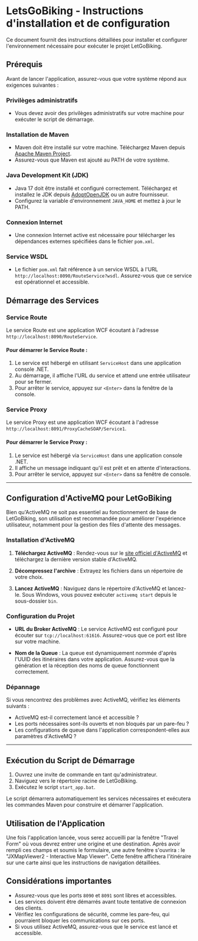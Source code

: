 # LetsGoBiking - Instructions d'installation et de configuration

Ce document fournit des instructions détaillées pour installer et configurer l'environnement nécessaire pour exécuter le projet LetGoBiking.

## Prérequis

Avant de lancer l'application, assurez-vous que votre système répond aux exigences suivantes :

### Privilèges administratifs
- Vous devez avoir des privilèges administratifs sur votre machine pour exécuter le script de démarrage.

### Installation de Maven
- Maven doit être installé sur votre machine. Téléchargez Maven depuis [Apache Maven Project](https://maven.apache.org/download.cgi).
- Assurez-vous que Maven est ajouté au PATH de votre système.

### Java Development Kit (JDK)
- Java 17 doit être installé et configuré correctement. Téléchargez et installez le JDK depuis [AdoptOpenJDK](https://adoptopenjdk.net/) ou un autre fournisseur.
- Configurez la variable d'environnement `JAVA_HOME` et mettez à jour le PATH.

### Connexion Internet
- Une connexion Internet active est nécessaire pour télécharger les dépendances externes spécifiées dans le fichier `pom.xml`.

### Service WSDL
- Le fichier `pom.xml` fait référence à un service WSDL à l'URL `http://localhost:8090/RouteService?wsdl`. Assurez-vous que ce service est opérationnel et accessible.

## Démarrage des Services

### Service Route

Le service Route est une application WCF écoutant à l'adresse `http://localhost:8090/RouteService`.

#### Pour démarrer le Service Route :
1. Le service est hébergé en utilisant `ServiceHost` dans une application console .NET.
2. Au démarrage, il affiche l'URL du service et attend une entrée utilisateur pour se fermer.
3. Pour arrêter le service, appuyez sur `<Enter>` dans la fenêtre de la console.

### Service Proxy

Le service Proxy est une application WCF écoutant à l'adresse `http://localhost:8091/ProxyCacheSOAP/Service1`.

#### Pour démarrer le Service Proxy :
1. Le service est hébergé via `ServiceHost` dans une application console .NET.
2. Il affiche un message indiquant qu'il est prêt et en attente d'interactions.
3. Pour arrêter le service, appuyez sur `<Enter>` dans sa fenêtre de console.

---

## Configuration d'ActiveMQ pour LetGoBiking

Bien qu'ActiveMQ ne soit pas essentiel au fonctionnement de base de LetGoBiking, son utilisation est recommandée pour améliorer l'expérience utilisateur, notamment pour la gestion des files d'attente des messages.

### Installation d'ActiveMQ

1. **Téléchargez ActiveMQ** : Rendez-vous sur le [site officiel d'ActiveMQ](https://activemq.apache.org/components/classic/download/) et téléchargez la dernière version stable d'ActiveMQ.

2. **Décompressez l'archive** : Extrayez les fichiers dans un répertoire de votre choix.

3. **Lancez ActiveMQ** : Naviguez dans le répertoire d'ActiveMQ et lancez-le. Sous Windows, vous pouvez exécuter `activemq start` depuis le sous-dossier `bin`.

### Configuration du Projet

- **URL du Broker ActiveMQ** : Le service ActiveMQ est configuré pour écouter sur `tcp://localhost:61616`. Assurez-vous que ce port est libre sur votre machine.

- **Nom de la Queue** : La queue est dynamiquement nommée d'après l'UUID des itinéraires dans votre application. Assurez-vous que la génération et la réception des noms de queue fonctionnent correctement.

### Dépannage

Si vous rencontrez des problèmes avec ActiveMQ, vérifiez les éléments suivants :

- ActiveMQ est-il correctement lancé et accessible ?
- Les ports nécessaires sont-ils ouverts et non bloqués par un pare-feu ?
- Les configurations de queue dans l'application correspondent-elles aux paramètres d'ActiveMQ ?

---

## Exécution du Script de Démarrage

1. Ouvrez une invite de commande en tant qu'administrateur.
2. Naviguez vers le répertoire racine de LetGoBiking.
3. Exécutez le script `start_app.bat`.

Le script démarrera automatiquement les services nécessaires et exécutera les commandes Maven pour construire et démarrer l'application.

## Utilisation de l'Application
Une fois l'application lancée, vous serez accueilli par la fenêtre "Travel Form" où vous devrez entrer une origine et une destination. Après avoir rempli ces champs et soumis le formulaire, une autre fenêtre s'ouvrira : le "JXMapViewer2 - Interactive Map Viewer". Cette fenêtre affichera l'itinéraire sur une carte ainsi que les instructions de navigation détaillées.

## Considérations importantes

- Assurez-vous que les ports `8090` et `8091` sont libres et accessibles.
- Les services doivent être démarrés avant toute tentative de connexion des clients.
- Vérifiez les configurations de sécurité, comme les pare-feu, qui pourraient bloquer les communications sur ces ports.
- Si vous utilisez ActiveMQ, assurez-vous que le service est lancé et accessible.



